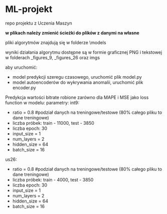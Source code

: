 # ML-projekt
repo projektu z Uczenia Maszyn

**w plikach należy zmienić ścieżki do plików z danymi na własne**

pliki algorytmów znajdują się w folderze \models

wyniki działania algorytmu dostępne są w formie graficznej PNG i tekstowej w folderach _figures_9, _figures_26 oraz imgs

aby uruchomić:
- model predykcji szeregu czasowego, uruchomić plik model.py
- model autoencoderów do wykrywania anomalii, uruchomić plik encoder.py

Predykcja wartości bitrate robione zarówno dla MAPE i MSE jako loss function w modelu:
parametry:
int9:
- ratio = 0.8 #podział danych na treningowe/testowe (80% całego pliku to dane treningowe)
- liczba próbek: train - 11000, test - 3850
- liczba epoch: 30
- input_size = 1
- num_layers = 2
- hidden_size = 64
- batch_size = 16

us26:
- ratio = 0.8 #podział danych na treningowe/testowe (80% całego pliku to dane treningowe)
- liczba próbek: train - 4000, test - 3850
- liczba epoch: 30
- input_size = 1
- num_layers = 2
- hidden_size = 64
- batch_size = 16
